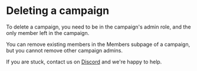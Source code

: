 # Deleting a campaign

To delete a campaign, you need to be in the campaign's admin role, and the only member left in the campaign.

You can remove existing members in the Members subpage of a campaign, but you cannot remove other campaign admins.

If you are stuck, contact us on [Discord](https://kanka.io/go/discord) and we're happy to help.